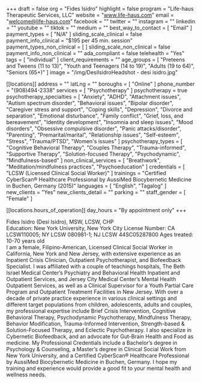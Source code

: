 +++
draft = false
org = "Fides Isidro"
highlight = false
program = "Life-haus Therapeutic Services, LLC"
website = "www.life-haus.com"
email = "welcome@life-haus.com"
facebook = ""
twitter = ""
instagram = ""
linkedin = ""
youtube = ""
tiktok = ""
medium = ""
best_way_to_contact = [ "Email" ]
payment_types = [ "N/A" ]
sliding_scale_clinical = false
payment_info_clinical = "$195 per 45 min. session"
payment_types_non_clinical = [ ]
sliding_scale_non_clinical = false
payment_info_non_clinical = ""
ada_compliant = false
telehealth = "Yes"
tags = [ "individual" ]
client_requirements = ""
age_groups = [
  "Preteens and Tweens (11 to 13)",
  "Youth and Teenagers (14 to 19)",
  "Adults (19 to 64)",
  "Seniors (65+)"
]
image = "/img/DesiIsidroHeadshot - desi isidro.jpg"

[[locations]]
address = ""
latLng = ""
boroughs = [ "Online" ]
phone_number = "(908)494-2338"
services = [ "Psychotherapy" ]
psychotherapy = true
psychotherapy_specialties = [
  "Anxiety",
  "ADHD",
  "Attachment issues",
  "Autism spectrum disorder",
  "Behavioral issues",
  "Bipolar disorder",
  "Caregiver stress and support",
  "Coping skills",
  "Depression",
  "Divorce and separation",
  "Emotional disturbance",
  "Family conflict",
  "Grief, loss, and bereavement",
  "Identity development",
  "Insomnia and sleep issues",
  "Mood disorders",
  "Obsessive compulsive disorder",
  "Panic attacks/disorder",
  "Parenting",
  "Premarital/marital",
  "Relationship issues",
  "Self-esteem",
  "Stress",
  "Trauma/PTSD",
  "Women's issues"
]
psychotherapy_types = [
  "Cognitive Behavioral Therapy",
  "Couples Therapy",
  "Trauma-informed",
  "Supportive Therapy",
  "Solution-focused Therapy",
  "Psychodynamic",
  "Mindfulness-based"
]
non_clinical_services = [
  "Breathwork",
  "Meditation/mindfulness practices",
  "Psychoeducation"
]
credentials = [ "LCSW (Licensed Clinical Social Worker)" ]
trainings = "Certified CyberScan® Healthcare Professional by AussiMed Biocybernetic Medicine in Buchen, Germany (2015)"
languages = [ "English", "Tagalog" ]
new_clients = "Yes"
new_clients_detail = ""
parking = ""
staff_gender = [ "Female" ]

  [[locations.hours_of_operation]]
  day_hours = "By appointment only"
+++

Fides Isidro (Desi Isidro), MSW, LCSW, CHP <br>
Education:  New York University, New York City
License Number:  CA LCSW110005; NY LCSW 080981-1; NJ LCSW 44SC05287800
Ages treated:  10-70 years old <br>
I am a female, Filipino-American, Licensed Clinical Social Worker in California, New York and New Jersey, with extensive experience as an Inpatient Crisis Clinician, Outpatient Psychotherapist, and Biofeedback Specialist. I was affiliated with a couple of teachings hospitals, The Beth Israel Medical Center’s Psychiatry and Behavioral Health Inpatient and Outpatient Services, and Jersey City Medical Center’s Mental Health Outpatient Services, as well as a Clinical Supervisor for a Youth Partial Care Program and Outpatient Treatment Facilities in New Jersey. With over a decade of private practice experience in various clinical settings and different target populations from children, adolescents, adults and couples, my professional expertise include Brief Crisis Intervention, Cognitive Behavioral Therapy, Psychodynamic Psychotherapy, Mindfulness Therapy, Behavior Modification, Trauma-Informed Intervention, Strength-based & Solution-Focused Therapy,  and Eclectic Psychotherapy. I also specialize in Cybernetic Biofeedback, and an advocate for Gut-Brain Health and Food as medicine. My Professional Credentials include a Bachelor’s degree in Psychology & Counseling, a Master’s degree in Clinical Social Work from New York University, and a Certified CyberScan® Healthcare Professional by AussiMed Biocybernetic Medicine in Buchen, Germany. I hope my training and experience would provide a good fit to your mental health and wellness needs.
